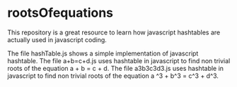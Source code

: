 # rootsOfequations
This repository is a great resource to learn how javascript hashtables are actually used in javascript coding.

The file hashTable.js shows a simple implementation of javascript hashtable.
The file a+b=c+d.js uses hashtable in javascript to find non trivial roots of the equation a + b = c + d.
The file a3b3c3d3.js uses hashtable in javascript to find non trivial roots of the equation a ^3 + b^3 = c^3 + d^3.

